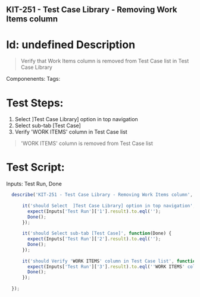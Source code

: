 KIT-251 - Test Case Library - Removing Work Items column
-----------

Id: undefined
Description
=============
> Verify that Work Items column is removed from Test Case list in   Test Case Library

Componenents:
Tags: 

Test Steps:
=============
1. Select  ]Test Case Library] option in top navigation
2. Select sub-tab [Test Case]
3. Verify 'WORK ITEMS' column in Test Case list
> 
> 
> 'WORK ITEMS' column is removed from Test Case list


Test Script:
=============

Inputs: Test Run, Done

```javascript
  describe('KIT-251 - Test Case Library - Removing Work Items column', function(Inputs) {
    
      it('should Select  ]Test Case Library] option in top navigation', function(Done) {
        expect(Inputs['Test Run']['1'].result).to.eql('');
        Done();
      });
    
      it('should Select sub-tab [Test Case]', function(Done) {
        expect(Inputs['Test Run']['2'].result).to.eql('');
        Done();
      });
    
      it('should Verify 'WORK ITEMS' column in Test Case list', function(Done) {
        expect(Inputs['Test Run']['3'].result).to.eql(''WORK ITEMS' column is removed from Test Case list');
        Done();
      });
    
  });
```
